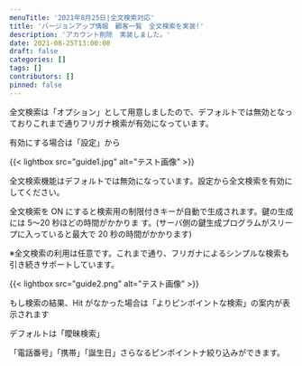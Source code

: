 ```yaml
---
menuTitle: '2021年8月25日|全文検索対応'
title: 'バージョンアップ情報　顧客一覧　全文検索を実装!'
description: 'アカウント削除　実装しました。'
date: 2021-08-25T13:00:00
draft: false
categories: []
tags: []
contributors: []
pinned: false
---
```


全文検索は「オプション」として用意しましたので、デフォルトでは無効となっておりこれまで通りフリガナ検索が有効になっています。

有効にする場合は「設定」から

{{< lightbox src="guide1.jpg" alt="テスト画像" >}}

全文検索機能はデフォルトでは無効になっています。設定から全文検索を有効にしてください。

全文検索を ON にすると検索用の制限付きキーが自動で生成されます。鍵の生成には 5〜20 秒ほどの時間がかかりま す。(サーバ側の鍵生成プログラムがスリープに入っていると最大で 20 秒の時間がかかります)

※全文検索の利用は任意です。これまで通り、フリガナによるシンプルな検索も引き続きサポートしています。

{{< lightbox src="guide2.png" alt="テスト画像" >}}

もし検索の結果、Hit がなかった場合は「よりピンポイントな検索」の案内が表示されます

デフォルトは「曖昧検索」

「電話番号」「携帯」「誕生日」さらなるピンポイントナ絞り込みができます。
